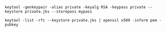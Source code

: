 
    keytool -genkeypair -alias private -keyalg RSA -keypass private --keystore private.jks --storepass mypass

    keytool -list -rfc --keystore private.jks | openssl x509 -inform pem -pubkey
